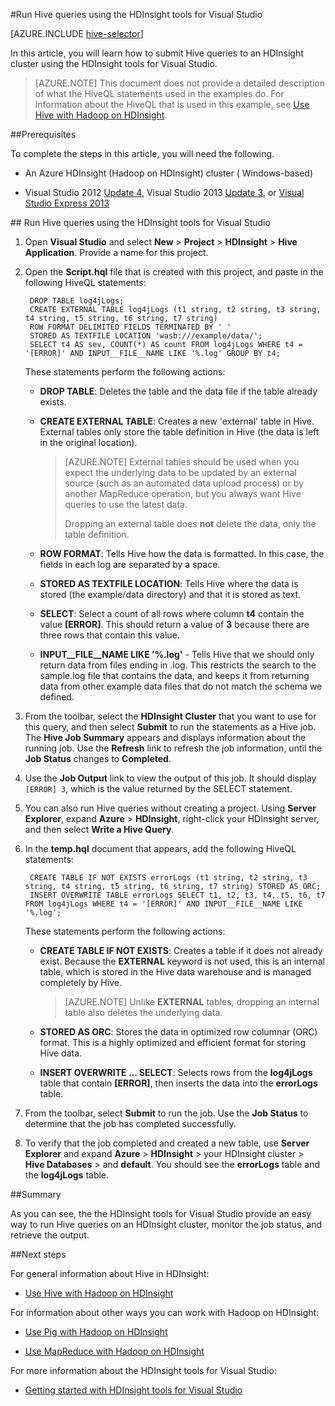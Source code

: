 <properties
   pageTitle="Hive query with Hadoop tools for Visual Studio | Windows Azure"
   description="Learn how to use Hive with Hadoop in HDInsight using Visual Studio Hadoop tools."
   services="hdinsight"
   documentationCenter=""
   authors="Blackmist"
   manager="paulettm"
   editor="cgronlun"
	tags="azure-portal"/>

<tags
	ms.service="hdinsight"
	ms.date="10/09/2015"
	wacn.date=""/>

#Run Hive queries using the HDInsight tools for Visual Studio

[AZURE.INCLUDE [hive-selector](../includes/hdinsight-selector-use-hive.md)]

In this article, you will learn how to submit Hive queries to an HDInsight cluster using the HDInsight tools for Visual Studio.

> [AZURE.NOTE] This document does not provide a detailed description of what the HiveQL statements used in the examples do. For information about the HiveQL that is used in this example, see [Use Hive with Hadoop on HDInsight](/documentation/articles/hdinsight-use-hive).

##<a id="prereq"></a>Prerequisites

To complete the steps in this article, you will need the following.

* An Azure HDInsight (Hadoop on HDInsight) cluster ( Windows-based)

* Visual Studio 2012 [Update 4](http://www.microsoft.com/download/details.aspx?id=39305), Visual Studio 2013 [Update 3](https://www.visualstudio.com/zh-cn/downloads/download-visual-studio-vs), or [Visual Studio Express 2013](http://www.microsoft.com/download/details.aspx?id=40769)

##<a id="run"></a> Run Hive queries using the HDInsight tools for Visual Studio

1. Open **Visual Studio** and select **New** > **Project** > **HDInsight** > **Hive Application**. Provide a name for this project.

2. Open the **Script.hql** file that is created with this project, and paste in the following HiveQL statements:

        DROP TABLE log4jLogs;
        CREATE EXTERNAL TABLE log4jLogs (t1 string, t2 string, t3 string, t4 string, t5 string, t6 string, t7 string)
        ROW FORMAT DELIMITED FIELDS TERMINATED BY ' '
        STORED AS TEXTFILE LOCATION 'wasb:///example/data/';
        SELECT t4 AS sev, COUNT(*) AS count FROM log4jLogs WHERE t4 = '[ERROR]' AND INPUT__FILE__NAME LIKE '%.log' GROUP BY t4;

    These statements perform the following actions:

    * **DROP TABLE**: Deletes the table and the data file if the table already exists.
    * **CREATE EXTERNAL TABLE**: Creates a new 'external' table in Hive. External tables only store the table definition in Hive (the data is left in the original location).

        > [AZURE.NOTE] External tables should be used when you expect the underlying data to be updated by an external source (such as an automated data upload process) or by another MapReduce operation, but you always want Hive queries to use the latest data.
        >
        > Dropping an external table does **not** delete the data, only the table definition.

    * **ROW FORMAT**: Tells Hive how the data is formatted. In this case, the fields in each log are separated by a space.
    * **STORED AS TEXTFILE LOCATION**: Tells Hive where the data is stored (the example/data directory) and that it is stored as text.
    * **SELECT**: Select a count of all rows where column **t4** contain the value **[ERROR]**. This should return a value of **3** because there are three rows that contain this value.
    * **INPUT__FILE__NAME LIKE '%.log'** - Tells Hive that we should only return data from files ending in .log. This restricts the search to the sample.log file that contains the data, and keeps it from returning data from other example data files that do not match the schema we defined.

3. From the toolbar, select the **HDInsight Cluster** that you want to use for this query, and then select **Submit** to run the statements as a Hive job. The **Hive Job Summary** appears and displays information about the running job. Use the **Refresh** link to refresh the job information, until the **Job Status** changes to **Completed**.

4. Use the **Job Output** link to view the output of this job. It should display `[ERROR] 3`, which is the value returned by the SELECT statement.

5. You can also run Hive queries without creating a project. Using **Server Explorer**, expand **Azure** > **HDInsight**, right-click your HDInsight server, and then select **Write a Hive Query**.

6. In the **temp.hql** document that appears, add the following HiveQL statements:

        CREATE TABLE IF NOT EXISTS errorLogs (t1 string, t2 string, t3 string, t4 string, t5 string, t6 string, t7 string) STORED AS ORC;
        INSERT OVERWRITE TABLE errorLogs SELECT t1, t2, t3, t4, t5, t6, t7 FROM log4jLogs WHERE t4 = '[ERROR]' AND INPUT__FILE__NAME LIKE '%.log';

    These statements perform the following actions:

    * **CREATE TABLE IF NOT EXISTS**: Creates a table if it does not already exist. Because the **EXTERNAL** keyword is not used, this is an internal table, which is stored in the Hive data warehouse and is managed completely by Hive.

        > [AZURE.NOTE] Unlike **EXTERNAL** tables, dropping an internal table also deletes the underlying data.

    * **STORED AS ORC**: Stores the data in optimized row columnar (ORC) format. This is a highly optimized and efficient format for storing Hive data.
    * **INSERT OVERWRITE ... SELECT**: Selects rows from the **log4jLogs** table that contain **[ERROR]**, then inserts the data into the **errorLogs** table.

7. From the toolbar, select **Submit** to run the job. Use the **Job Status** to determine that the job has completed successfully.

8. To verify that the job completed and created a new table, use **Server Explorer** and expand **Azure** > **HDInsight** > your HDInsight cluster > **Hive Databases** > and **default**. You should see the **errorLogs** table and the **log4jLogs** table.

##<a id="summary"></a>Summary

As you can see, the the HDInsight tools for Visual Studio provide an easy way to run Hive queries on an HDInsight cluster, monitor the job status, and retrieve the output.

##<a id="nextsteps"></a>Next steps

For general information about Hive in HDInsight:

* [Use Hive with Hadoop on HDInsight](/documentation/articles/hdinsight-use-hive)

For information about other ways you can work with Hadoop on HDInsight:

* [Use Pig with Hadoop on HDInsight](/documentation/articles/hdinsight-use-pig)

* [Use MapReduce with Hadoop on HDInsight](/documentation/articles/hdinsight-use-mapreduce)

For more information about the HDInsight tools for Visual Studio:

* [Getting started with HDInsight tools for Visual Studio](/documentation/articles/hdinsight-hadoop-visual-studio-tools-get-started)


[hdinsight-sdk-documentation]: http://msdn.microsoft.com/zh-cn/library/dn479185.aspx

[azure-purchase-options]: /pricing/overview/
[azure-member-offers]: /pricing/member-offers/
[azure-trial]: /pricing/1rmb-trial/

[apache-tez]: http://tez.apache.org
[apache-hive]: http://hive.apache.org/
[apache-log4j]: http://en.wikipedia.org/wiki/Log4j
[hive-on-tez-wiki]: https://cwiki.apache.org/confluence/display/Hive/Hive+on+Tez
[import-to-excel]: /documentation/articles/hdinsight-connect-excel-power-query/


[hdinsight-use-oozie]: /documentation/articles/hdinsight-use-oozie
[hdinsight-analyze-flight-data]: /documentation/articles/hdinsight-analyze-flight-delay-data
[hdinsight-storage]: /documentation/articles/hdinsight-use-blob-storage
[hdinsight-provision]: /documentation/articles/hdinsight-provision-clusters
[hdinsight-submit-jobs]: /documentation/articles/hdinsight-submit-hadoop-jobs-programmatically
[hdinsight-upload-data]: /documentation/articles/hdinsight-upload-data
[hdinsight-get-started]: /documentation/articles/hdinsight-get-started
[Powershell-install-configure]: /documentation/articles/install-configure-powershell
[powershell-here-strings]: http://technet.microsoft.com/zh-cn/library/ee692792.aspx

[image-hdi-hive-powershell]: ./media/hdinsight-use-hive/HDI.HIVE.PowerShell.png
[img-hdi-hive-powershell-output]: ./media/hdinsight-use-hive/HDI.Hive.PowerShell.Output.png
[image-hdi-hive-architecture]: ./media/hdinsight-use-hive/HDI.Hive.Architecture.png
